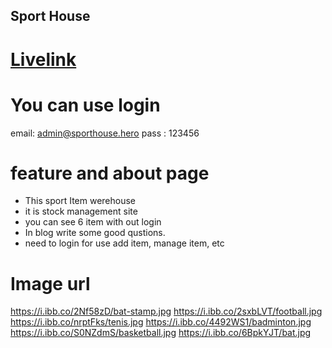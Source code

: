 ## Sport House

# [Livelink](https://sports-house-185ed.web.app/)

# You can use login

email: admin@sporthouse.hero
pass : 123456

# feature and about page

- This sport Item werehouse
- it is stock management site
- you can see 6 item with out login
- In blog write some good qustions.
- need to login for use add item, manage item, etc

# Image url

https://i.ibb.co/2Nf58zD/bat-stamp.jpg
https://i.ibb.co/2sxbLVT/football.jpg
https://i.ibb.co/nrptFks/tenis.jpg
https://i.ibb.co/4492WS1/badminton.jpg
https://i.ibb.co/S0NZdmS/basketball.jpg
https://i.ibb.co/6BpkYJT/bat.jpg
